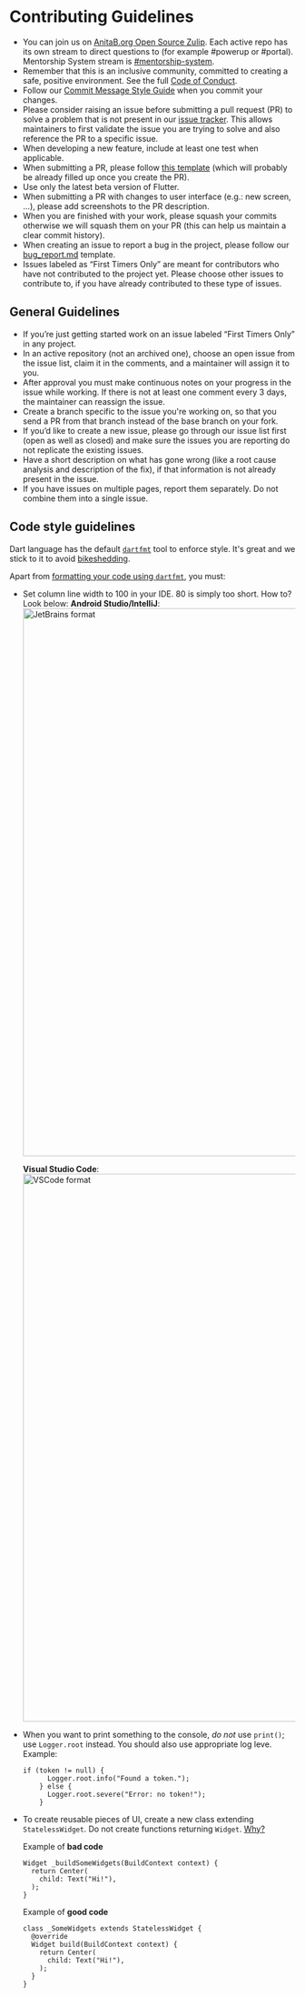 # Contributing Guidelines

- You can join us on [AnitaB.org Open Source Zulip](https://anitab-org.zulipchat.com/). Each active repo has its own stream to direct questions to (for example #powerup or #portal). Mentorship System stream is [#mentorship-system](https://anitab-org.zulipchat.com/#narrow/stream/222534-mentorship-system).
- Remember that this is an inclusive community, committed to creating a safe, positive environment. See the full [Code of Conduct](code_of_conduct.md).
- Follow our [Commit Message Style Guide](https://github.com/anitab-org/mentorship-android/wiki/Commit-Message-Style-Guide) when you commit your changes.
- Please consider raising an issue before submitting a pull request (PR) to solve a problem that is not present in our [issue tracker](https://github.com/anitab-org/mentorship-flutter/issues). This allows maintainers to first validate the issue you are trying to solve and also reference the PR to a specific issue.
- When developing a new feature, include at least one test when applicable.
- When submitting a PR, please follow [this template](.github/PULL_REQUEST_TEMPLATE.md) (which will probably be already filled up once you create the PR).
- Use only the latest beta version of Flutter.
- When submitting a PR with changes to user interface (e.g.: new screen, ...), please add screenshots to the PR description.
- When you are finished with your work, please squash your commits otherwise we will squash them on your PR (this can help us maintain a clear commit history).
- When creating an issue to report a bug in the project, please follow our [bug_report.md](.github/ISSUE_TEMPLATE/bug_report.md) template.
- Issues labeled as “First Timers Only” are meant for contributors who have not contributed to the project yet. Please choose other issues to contribute to, if you have already contributed to these type of issues.

## General Guidelines

- If you’re just getting started work on an issue labeled “First Timers Only” in any project.
- In an active repository (not an archived one), choose an open issue from the issue list, claim it in the comments, and a maintainer will assign it to you.
- After approval you must make continuous notes on your progress in the issue while working. If there is not at least one comment every 3 days, the maintainer can reassign the issue.
- Create a branch specific to the issue you're working on, so that you send a PR from that branch instead of the base branch on your fork.
- If you’d like to create a new issue, please go through our issue list first (open as well as closed) and make sure the issues you are reporting do not replicate the existing issues.
- Have a short description on what has gone wrong (like a root cause analysis and description of the fix), if that information is not already present in the issue.
- If you have issues on multiple pages, report them separately. Do not combine them into a single issue.

## Code style guidelines

Dart language has the default [`dartfmt`](https://github.com/dart-lang/dart_style) tool to enforce style. It's great and we stick to it to avoid [bikeshedding](https://en.wikipedia.org/wiki/Law_of_triviality).

Apart from [formatting your code using `dartfmt`](https://flutter.dev/docs/development/tools/formatting), you must:

- Set column line width to 100 in your IDE. 80 is simply too short. How to? Look below:
  **Android Studio/IntelliJ**:
  <img width="964" alt="JetBrains format" src="https://user-images.githubusercontent.com/40357511/79511535-c3883500-803f-11ea-97d4-b9264ed87d74.png">

  **Visual Studio Code**:
  <img width="964" alt="VSCode format" src="https://user-images.githubusercontent.com/40357511/80772789-21e10780-8b58-11ea-9e22-7ebdf0b61977.png">


- When you want to print something to the console, *do not* use `print()`; use `Logger.root` instead. You should also use appropriate log leve. Example:
    ```
    if (token != null) {
          Logger.root.info("Found a token.");
        } else {
          Logger.root.severe("Error: no token!");
        }
    ```

- To create reusable pieces of UI, create a new class extending `StatelessWidget`. Do not create functions returning `Widget`.
  [Why?](https://stackoverflow.com/questions/53234825/what-is-the-difference-between-functions-and-classes-to-create-reusable-widgets)

  Example of **bad code**

  ```
  Widget _buildSomeWidgets(BuildContext context) {
    return Center(
      child: Text("Hi!"),
    );
  }
  ```

  Example of **good code**

  ```
  class _SomeWidgets extends StatelessWidget {
    @override
    Widget build(BuildContext context) {
      return Center(
        child: Text("Hi!"),
      );
    }
  }
  ```

